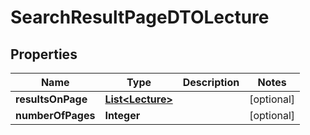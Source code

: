 

# SearchResultPageDTOLecture


## Properties

| Name | Type | Description | Notes |
|------------ | ------------- | ------------- | -------------|
|**resultsOnPage** | [**List&lt;Lecture&gt;**](Lecture.md) |  |  [optional] |
|**numberOfPages** | **Integer** |  |  [optional] |



